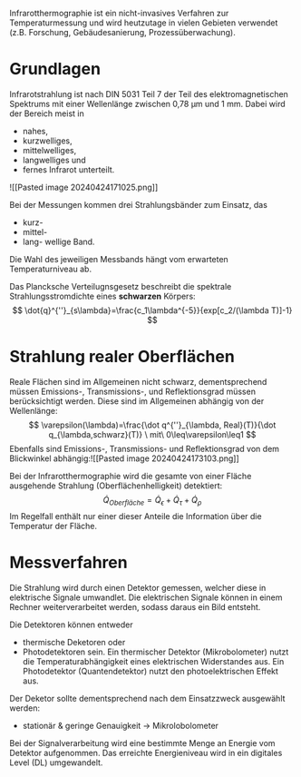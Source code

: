 Infrarotthermographie ist ein nicht-invasives Verfahren zur Temperaturmessung und wird heutzutage in vielen Gebieten verwendet (z.B. Forschung, Gebäudesanierung, Prozessüberwachung).

# Grundlagen
Infrarotstrahlung ist nach DIN 5031 Teil 7 der Teil des elektromagnetischen Spektrums mit einer Wellenlänge zwischen 0,78 µm und 1 mm. Dabei wird der Bereich meist in
- nahes,
- kurzwelliges,
- mittelwelliges,
- langwelliges und
- fernes Infrarot unterteilt.

![[Pasted image 20240424171025.png]]

Bei der Messungen kommen drei Strahlungsbänder zum Einsatz, das
- kurz-
- mittel-
- lang-
wellige Band.

Die Wahl des jeweiligen Messbands hängt vom erwarteten Temperaturniveau ab.

Das Plancksche Verteilugnsgesetz beschreibt die spektrale Strahlungsstromdichte eines **schwarzen** Körpers:
$$
\dot{q}^{''}_{s\lambda}=\frac{c_1\lambda^{-5}}{exp[c_2/(\lambda T)]-1}
$$

# Strahlung realer Oberflächen
Reale Flächen sind im Allgemeinen nicht schwarz, dementsprechend müssen Emissions-, Transmissions-, und Reflektionsgrad müssen berücksichtigt werden. Diese sind im Allgemeinen abhängig von der Wellenlänge:
$$
\varepsilon(\lambda)=\frac{\dot q^{''}_{\lambda, Real}(T)}{\dot q_{\lambda,schwarz}(T)} \ mit\ 0\leq\varepsilon\leq1
$$
Ebenfalls sind Emissions-, Transmissions- und Reflektionsgrad von dem Blickwinkel abhängig:![[Pasted image 20240424173103.png]]

Bei der Infrarotthermographie wird die gesamte von einer Fläche ausgehende Strahlung (Oberflächenhelligkeit) detektiert:
$$
\dot{Q}_{Oberfläche}=\dot{Q}_\epsilon+\dot Q_\tau+\dot Q_\rho
$$
Im Regelfall enthält nur einer dieser Anteile die Information über die Temperatur der Fläche.

# Messverfahren
Die Strahlung wird durch einen Detektor gemessen, welcher diese in elektrische Signale umwandlet. Die elektrischen Signale können in einem Rechner weiterverarbeitet werden, sodass daraus ein Bild entsteht.

Die Detektoren können entweder
- thermische Deketoren oder
- Photodetektoren
sein.
Ein thermischer Detektor (Mikrobolometer) nutzt die Temperaturabhängigkeit eines elektrischen Widerstandes aus. Ein Photodetektor (Quantendetektor) nutzt den photoelektrischen Effekt aus.

Der Deketor sollte dementsprechend nach dem Einsatzzweck ausgewählt werden:
- stationär & geringe Genauigkeit -> Mikrolobolometer

Bei der Signalverarbeitung wird eine bestimmte Menge an Energie vom Detektor aufgenommen. Das erreichte Energieniveau wird in ein digitales Level (DL) umgewandelt.